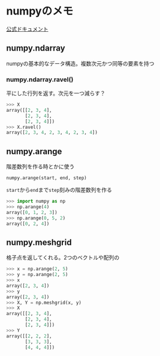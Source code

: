 # numpyのメモ

[公式ドキュメント](https://numpy.org/doc/1.19/#)

## numpy.ndarray

numpyの基本的なデータ構造。複数次元かつ同等の要素を持つ

### numpy.ndarray.ravel()

平にした行列を返す。次元を一つ減らす？

```a.py
>>> X
array([[2, 3, 4],
       [2, 3, 4],
       [2, 3, 4]])
>>> X.ravel()
array([2, 3, 4, 2, 3, 4, 2, 3, 4])
```

## numpy.arange

階差数列を作る時とかに使う

`numpy.arange(start, end, step)`

`start`から`end`まで`step`刻みの階差数列を作る

```a.py
>>> import numpy as np
>>> np.arange(4)
array([0, 1, 2, 3])
>>> np.arange(0, 5, 2)
array([0, 2, 4])
```
## numpy.meshgrid

格子点を返してくれる。2つのベクトルや配列の

```a.py
>>> x = np.arange(2, 5)
>>> y = np.arange(2, 5)
>>> x
array([2, 3, 4])
>>> y
array([2, 3, 4])
>>> X, Y = np.meshgrid(x, y)
>>> X
array([[2, 3, 4],
       [2, 3, 4],
       [2, 3, 4]])
>>> Y
array([[2, 2, 2],
       [3, 3, 3],
       [4, 4, 4]])
```
